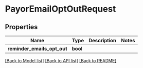 # PayorEmailOptOutRequest

## Properties
Name | Type | Description | Notes
------------ | ------------- | ------------- | -------------
**reminder_emails_opt_out** | **bool** |  | 

[[Back to Model list]](../README.md#documentation-for-models) [[Back to API list]](../README.md#documentation-for-api-endpoints) [[Back to README]](../README.md)


